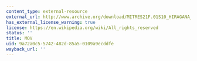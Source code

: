```yaml
---
content_type: external-resource
external_url: http://www.archive.org/download/MITRES21F.01S10_HIRAGANA_EXERCISES/2c7.mov
has_external_license_warning: true
license: https://en.wikipedia.org/wiki/All_rights_reserved
status: ''
title: MOV
uid: 9a72a0c5-5742-482d-85a5-0109a9ecddfe
wayback_url: ''
---
```

